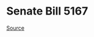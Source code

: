 # Senate Bill 5167

[Source](http://lawfilesext.leg.wa.gov/biennium/2021-22/Xml/Bills/Senate%20Bills/5167.xml)